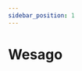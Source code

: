 ```yaml
---
sidebar_position: 1
---
```


# Wesago

<!-- Wesago is a web-based platform designed to cater to the needs of university students and educators. The platform's primary goal is to provide a centralized hub for the exchange of university-related resources, including study materials, coding projects, notes, and tutoring services. It aims to enhance and gamify the academic experience of students and create opportunities for educators to share their knowledge and experience.

## Key Features

- Organized university resources with tags
- Option to monetize resources and tutoring services
- User ranking system with ‘Karma’ Score
- Resources filterting
- Premium features like increased resources ad omission

## Non-Functional Requirements

- Availability: The system should be available most of the time.
- Security: The system should encrypt all communication and implement a role-based access control mechanism to restrict access to sensitive data.
- Maintainability: The system should be modular and follow the SOLID principles to facilitate future changes. The code should be well-documented, and the system should have automated tests to ensure its correctness.
- Usability: The system should have an intuitive user interface to provide a good user experience. -->
